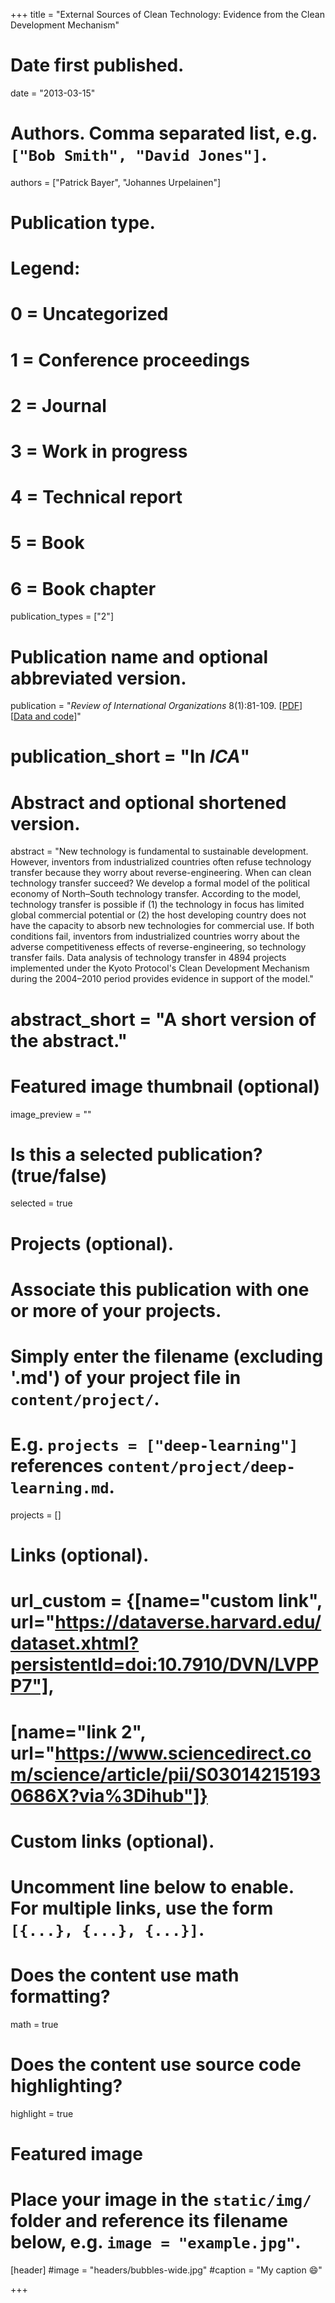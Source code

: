 +++
title = "External Sources of Clean Technology: Evidence from the Clean Development Mechanism"

# Date first published.
date = "2013-03-15"

# Authors. Comma separated list, e.g. `["Bob Smith", "David Jones"]`.
authors = ["Patrick Bayer", "Johannes Urpelainen"]

# Publication type.
# Legend:
# 0 = Uncategorized
# 1 = Conference proceedings
# 2 = Journal
# 3 = Work in progress
# 4 = Technical report
# 5 = Book
# 6 = Book chapter
publication_types = ["2"]

# Publication name and optional abbreviated version.
publication = "*Review of International Organizations* 8(1):81-109. [[PDF](https://onlinelibrary.wiley.com/doi/abs/10.1111/ropr.12013)] [[Data and code](https://dataverse.harvard.edu/dataset.xhtml?persistentId=doi:10.7910/DVN/C8IP7R)]"
# publication_short = "In *ICA*"

# Abstract and optional shortened version.
abstract = "New technology is fundamental to sustainable development. However, inventors from industrialized countries often refuse technology transfer because they worry about reverse-engineering. When can clean technology transfer succeed? We develop a formal model of the political economy of North–South technology transfer. According to the model, technology transfer is possible if (1) the technology in focus has limited global commercial potential or (2) the host developing country does not have the capacity to absorb new technologies for commercial use. If both conditions fail, inventors from industrialized countries worry about the adverse competitiveness effects of reverse-engineering, so technology transfer fails. Data analysis of technology transfer in 4894 projects implemented under the Kyoto Protocol's Clean Development Mechanism during the 2004–2010 period provides evidence in support of the model."
# abstract_short = "A short version of the abstract."

# Featured image thumbnail (optional)
image_preview = ""

# Is this a selected publication? (true/false)
selected = true

# Projects (optional).
#   Associate this publication with one or more of your projects.
#   Simply enter the filename (excluding '.md') of your project file in `content/project/`.
#   E.g. `projects = ["deep-learning"]` references `content/project/deep-learning.md`.
projects = []

# Links (optional).
# url_custom = {[name="custom link", url="https://dataverse.harvard.edu/dataset.xhtml?persistentId=doi:10.7910/DVN/LVPPP7"],
#             [name="link 2", url="https://www.sciencedirect.com/science/article/pii/S030142151930686X?via%3Dihub"]}


# Custom links (optional).
#   Uncomment line below to enable. For multiple links, use the form `[{...}, {...}, {...}]`.
 


# Does the content use math formatting?
math = true

# Does the content use source code highlighting?
highlight = true

# Featured image
# Place your image in the `static/img/` folder and reference its filename below, e.g. `image = "example.jpg"`.
[header]
#image = "headers/bubbles-wide.jpg"
#caption = "My caption 😄"

+++
